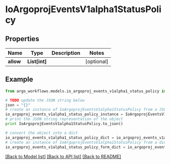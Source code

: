# IoArgoprojEventsV1alpha1StatusPolicy


## Properties

Name | Type | Description | Notes
------------ | ------------- | ------------- | -------------
**allow** | **List[int]** |  | [optional] 

## Example

```python
from argo_workflows.models.io_argoproj_events_v1alpha1_status_policy import IoArgoprojEventsV1alpha1StatusPolicy

# TODO update the JSON string below
json = "{}"
# create an instance of IoArgoprojEventsV1alpha1StatusPolicy from a JSON string
io_argoproj_events_v1alpha1_status_policy_instance = IoArgoprojEventsV1alpha1StatusPolicy.from_json(json)
# print the JSON string representation of the object
print IoArgoprojEventsV1alpha1StatusPolicy.to_json()

# convert the object into a dict
io_argoproj_events_v1alpha1_status_policy_dict = io_argoproj_events_v1alpha1_status_policy_instance.to_dict()
# create an instance of IoArgoprojEventsV1alpha1StatusPolicy from a dict
io_argoproj_events_v1alpha1_status_policy_form_dict = io_argoproj_events_v1alpha1_status_policy.from_dict(io_argoproj_events_v1alpha1_status_policy_dict)
```
[[Back to Model list]](../README.md#documentation-for-models) [[Back to API list]](../README.md#documentation-for-api-endpoints) [[Back to README]](../README.md)


